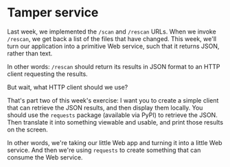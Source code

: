 # Tamper service

Last week, we implemented the `/scan` and `/rescan` URLs. When we invoke `/rescan`, we get back a list of the files that have changed. This week, we'll turn our application into a primitive Web service, such that it returns JSON, rather than text.

In other words: `/rescan` should return its results in JSON format to an HTTP client requesting the results.

But wait, what HTTP client should we use?

That's part two of this week's exercise: I want you to create a simple client that can retrieve the JSON results, and then display them locally. You should use the `requests` package (available via PyPI) to retrieve the JSON. Then translate it into something viewable and usable, and print those results on the screen.

In other words, we're taking our little Web app and turning it into a little Web service. And then we're using `requests` to create something that can consume the Web service.
